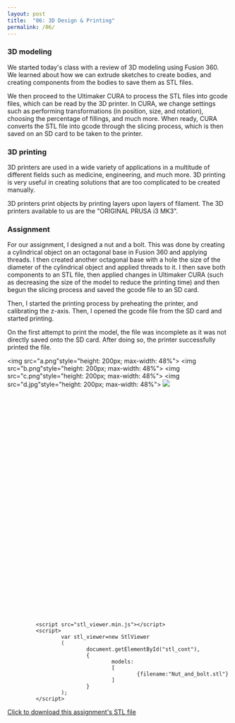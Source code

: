 ```yaml
---
layout: post
title:  "06: 3D Design & Printing"
permalink: /06/
---
```


### 3D modeling

We started today's class with a review of 3D modeling using Fusion 360. We learned about how we can extrude sketches to create bodies, and creating components from the bodies to save them as STL files.

We then proceed to the Ultimaker CURA to process the STL files into gcode files, which can be read by the 3D printer. In CURA, we change settings such as performing transformations (in position, size, and rotation), choosing the percentage of fillings, and much more. When ready, CURA converts the STL file into gcode through the slicing process, which is then saved on an SD card to be taken to the printer.

### 3D printing

3D printers are used in a wide variety of applications in a multitude of different fields such as medicine, engineering, and much more. 3D printing is very useful in creating solutions that are too complicated to be created manually.

3D printers print objects by printing layers upon layers of filament. The 3D printers available to us are the "ORIGINAL PRUSA i3 MK3".

### Assignment

For our assignment, I designed a nut and a bolt. This was done by creating a cylindrical object on an octagonal base in Fusion 360 and applying threads. I then created another octagonal base with a hole the size of the diameter of the cylindrical object and applied threads to it. I then save both components to an STL file, then applied changes in Ultimaker CURA (such as decreasing the size of the model to reduce the printing time) and then begun the slicing process and saved the gcode file to an SD card.

Then, I started the printing process by preheating the printer, and calibrating the z-axis. Then, I opened the gcode file from the SD card and started printing.

On the first attempt to print the model, the file was incomplete as it was not directly saved onto the SD card. After doing so, the printer successfully printed the file.


<img src="a.png"style="height: 200px; max-width: 48%">
<img src="b.png"style="height: 200px; max-width: 48%">
<img src="c.png"style="height: 200px; max-width: 48%">
<img src="d.jpg"style="height: 200px; max-width: 48%">
<img src="e.jpg">

<div id="stl_cont" style="width:500px;height:500px;margin:0 auto;"></div>

			 <script src="stl_viewer.min.js"></script>        
			 <script>
					 var stl_viewer=new StlViewer 
					 (
							 document.getElementById("stl_cont"),
							 {
									 models:
									 [
											 {filename:"Nut_and_bolt.stl"}
									 ]
							 }
					 );
			 </script>

<!-- Or to add a download link to any (reasonably small) file in your permalink directory -->

<a href='Nut_and_bolt.stl' download>Click to download this assignment's STL file</a>
